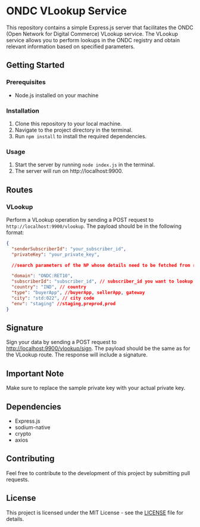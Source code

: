 # ONDC VLookup Service

This repository contains a simple Express.js server that facilitates the ONDC (Open Network for Digital Commerce) VLookup service. The VLookup service allows you to perform lookups in the ONDC registry and obtain relevant information based on specified parameters.

## Getting Started

### Prerequisites

- Node.js installed on your machine

### Installation

1. Clone this repository to your local machine.
2. Navigate to the project directory in the terminal.
3. Run `npm install` to install the required dependencies.

### Usage

1. Start the server by running `node index.js` in the terminal.
2. The server will run on http://localhost:9900.

## Routes

### VLookup

Perform a VLookup operation by sending a POST request to `http://localhost:9900/vlookup`. The payload should be in the following format:

```json
{
  "senderSubscriberId": "your_subscriber_id",
  "privateKey": "your_private_key",

  //search parameters of the NP whose details need to be fetched from registry

  "domain": "ONDC:RET10",
  "subscriberId": "subscriber_id", // subscriber_id you want to lookup
  "country": "IND", // country
  "type": "buyerApp", //buyerApp, sellerApp, gateway
  "city": "std:022", // city code
  "env": "staging" //staging,preprod,prod
}
```

## Signature

Sign your data by sending a POST request to [http://localhost:9900/vlookup/sign](http://localhost:9900/vlookup/sign). The payload should be the same as for the VLookup route. The response will include a signature.

## Important Note

Make sure to replace the sample private key with your actual private key.

## Dependencies

- Express.js
- sodium-native
- crypto
- axios

## Contributing

Feel free to contribute to the development of this project by submitting pull requests.

## License

This project is licensed under the MIT License - see the [LICENSE](LICENSE) file for details.
